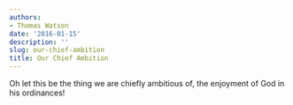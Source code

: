```yaml
---
authors:
- Thomas Watson
date: '2016-01-15'
description: ''
slug: our-chief-ambition
title: Our Chief Ambition
---
```

Oh let this be the thing we are chiefly ambitious of, the enjoyment of God in his ordinances!



